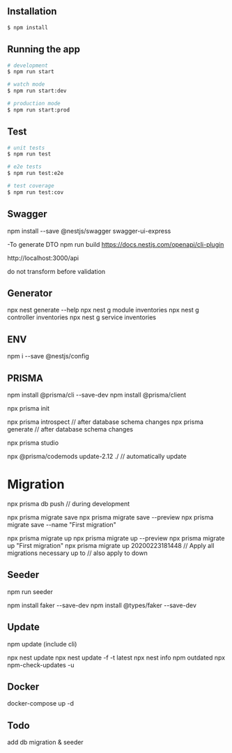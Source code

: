 ## Installation

```bash
$ npm install
```

## Running the app

```bash
# development
$ npm run start

# watch mode
$ npm run start:dev

# production mode
$ npm run start:prod
```

## Test

```bash
# unit tests
$ npm run test

# e2e tests
$ npm run test:e2e

# test coverage
$ npm run test:cov
```

## Swagger

npm install --save @nestjs/swagger swagger-ui-express

-To generate DTO
npm run build
https://docs.nestjs.com/openapi/cli-plugin

http://localhost:3000/api

do not transform before validation

## Generator
npx nest generate --help
npx nest g module inventories
npx nest g controller inventories
npx nest g service inventories


## ENV
npm i --save @nestjs/config


## PRISMA
npm install @prisma/cli --save-dev
npm install @prisma/client

npx prisma init

npx prisma introspect // after database schema changes
npx prisma generate // after database schema changes

npx prisma studio

npx @prisma/codemods update-2.12 ./  // automatically update

# Migration
npx prisma db push // during development

npx prisma migrate save
npx prisma migrate save --preview
npx prisma migrate save --name "First migration"

npx prisma migrate up
npx prisma migrate up --preview
npx prisma migrate up "First migration"
npx prisma migrate up 20200223181448 // Apply all migrations necessary up to
// also apply to down

## Seeder
npm run seeder

npm install faker --save-dev
npm install @types/faker --save-dev

## Update
npm update (include cli)
<!-- npx @nestjs/cli update -->
npx nest update <!-- local -->
npx nest update -f -t latest <!-- local -->
npx nest info
npm outdated
npx npm-check-updates -u


## Docker
docker-compose up -d


## Todo
add db migration & seeder
